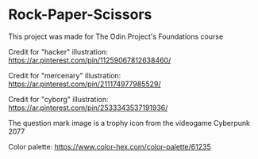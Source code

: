 # Rock-Paper-Scissors

This project was made for The Odin Project's Foundations course

Credit for "hacker" illustration: https://ar.pinterest.com/pin/11259067812638460/

Credit for "mercenary" illustration: https://ar.pinterest.com/pin/211174977985529/

Credit for "cyborg" illustration: https://ar.pinterest.com/pin/2533343537191936/

The question mark image is a trophy icon from the videogame Cyberpunk 2077

Color palette: https://www.color-hex.com/color-palette/61235